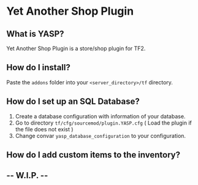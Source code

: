 # Yet Another Shop Plugin

## What is YASP?
Yet Another Shop Plugin is a store/shop plugin for TF2.

## How do I install?
Paste the `addons` folder into your `<server_directory>/tf` directory.

## How do I set up an SQL Database?
  1. Create a database configuration with information of your database.
  2. Go to directory `tf/cfg/sourcemod/plugin.YASP.cfg` ( Load the plugin if the file does not exist )
  3. Change convar `yasp_database_configuration` to your configuration.

## How do I add custom items to the inventory?

## -- W.I.P. --
